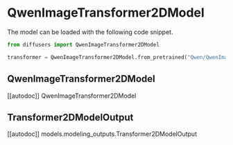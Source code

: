 <!-- Copyright 2025 The HuggingFace Team. All rights reserved.

Licensed under the Apache License, Version 2.0 (the "License"); you may not use this file except in compliance with
the License. You may obtain a copy of the License at

http://www.apache.org/licenses/LICENSE-2.0

Unless required by applicable law or agreed to in writing, software distributed under the License is distributed on
an "AS IS" BASIS, WITHOUT WARRANTIES OR CONDITIONS OF ANY KIND, either express or implied. See the License for the
specific language governing permissions and limitations under the License. -->

# QwenImageTransformer2DModel

The model can be loaded with the following code snippet.

```python
from diffusers import QwenImageTransformer2DModel

transformer = QwenImageTransformer2DModel.from_pretrained("Qwen/QwenImage-20B", subfolder="transformer", torch_dtype=torch.bfloat16)
```

## QwenImageTransformer2DModel

[[autodoc]] QwenImageTransformer2DModel

## Transformer2DModelOutput

[[autodoc]] models.modeling_outputs.Transformer2DModelOutput
